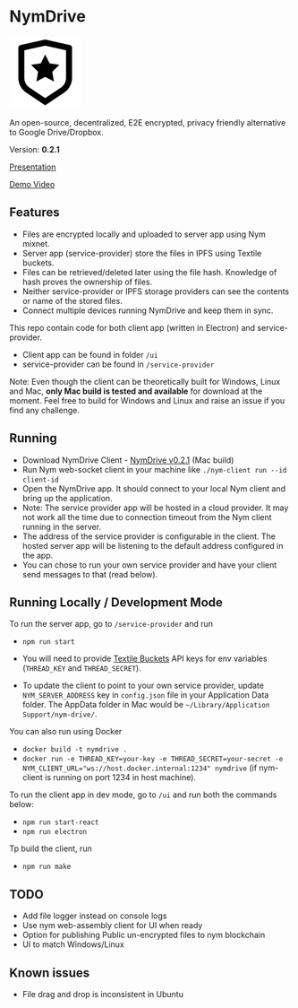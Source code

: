 # NymDrive

![NymDrive](https://raw.githubusercontent.com/saleel/nymdrive/main/ui/icons/png/128x128.png)

An open-source, decentralized, E2E encrypted, privacy friendly alternative to Google Drive/Dropbox.

Version: **0.2.1**

[Presentation](https://docs.google.com/presentation/d/1MpvIK32Mx9VKLVfMTcvbeyrsKHHUsTvDQ-3n31dR0NE/)

[Demo Video](https://www.youtube.com/watch?v=aWpZVNete9o)


## Features
- Files are encrypted locally and uploaded to server app using Nym mixnet. 
- Server app (service-provider) store the files in IPFS using Textile buckets. 
- Files can be retrieved/deleted later using the file hash. Knowledge of hash proves the ownership of files.
- Neither service-provider or IPFS storage providers can see the contents or name of the stored files.
- Connect multiple devices running NymDrive and keep them in sync.


This repo contain code for both client app (written in Electron) and service-provider.

- Client app can be found in folder `/ui`
- service-provider can be found in `/service-provider`

Note: Even though the client can be theoretically built for Windows, Linux and Mac, **only Mac build is tested and available** for download at the moment. Feel free to build for Windows and Linux and raise an issue if you find any challenge.

## Running

- Download NymDrive Client - [NymDrive v0.2.1](https://github.com/saleel/nymdrive/releases/download/0.2.1/NymDrive-mac.zip) (Mac build)
- Run Nym web-socket client in your machine like `./nym-client run --id client-id`
- Open the NymDrive app. It should connect to your local Nym client and bring up the application.
- Note: The service provider app will be hosted in a cloud provider. It may not work all the time due to connection timeout from the Nym client running in the server.
- The address of the service provider is configurable in the client. The hosted server app will be listening to the default address configured in the app.
- You can chose to run your own service provider and have your client send messages to that (read below).

## Running Locally / Development Mode

To run the server app, go to `/service-provider` and run
- `npm run start`

- You will need to provide [Textile Buckets](https://docs.textile.io/buckets/) API keys for env variables (`THREAD_KEY` and `THREAD_SECRET`).
- To update the client to point to your own service provider, update `NYM_SERVER_ADDRESS` key in `config.json` file in your Application Data folder. The AppData folder in Mac would be `~/Library/Application Support/nym-drive/`.

You can also run using Docker
- `docker build -t nymdrive .`
- `docker run -e THREAD_KEY=your-key -e THREAD_SECRET=your-secret -e NYM_CLIENT_URL="ws://host.docker.internal:1234" nymdrive` (if nym-client is running on port 1234 in host machine).

To run the client app in dev mode, go to `/ui` and run both the commands below:

- `npm run start-react`
- `npm run electron`

Tp build the client, run
- `npm run make`

## TODO
- Add file logger instead on console logs
- Use nym web-assembly client for UI when ready
- Option for publishing Public un-encrypted files to nym blockchain
- UI to match Windows/Linux

## Known issues
- File drag and drop is inconsistent in Ubuntu